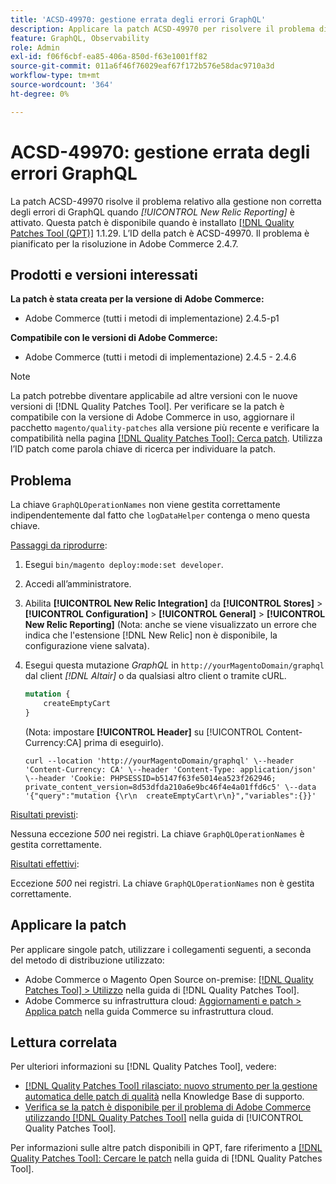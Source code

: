 ```yaml
---
title: 'ACSD-49970: gestione errata degli errori GraphQL'
description: Applicare la patch ACSD-49970 per risolvere il problema di Adobe Commerce in caso di gestione non corretta degli errori GraphQL quando [!UICONTROL New Relic Reporting] è attivato.
feature: GraphQL, Observability
role: Admin
exl-id: f06f6cbf-ea85-406a-850d-f63e1001ff82
source-git-commit: 011a6f46f76029eaf67f172b576e58dac9710a3d
workflow-type: tm+mt
source-wordcount: '364'
ht-degree: 0%

---
```


# ACSD-49970: gestione errata degli errori GraphQL

La patch ACSD-49970 risolve il problema relativo alla gestione non corretta degli errori di GraphQL quando *[!UICONTROL New Relic Reporting]* è attivato. Questa patch è disponibile quando è installato [[!DNL Quality Patches Tool (QPT)]](https://experienceleague.adobe.com/en/docs/commerce-operations/tools/quality-patches-tool/quality-patches-tool-to-self-serve-quality-patches) 1.1.29. L’ID della patch è ACSD-49970. Il problema è pianificato per la risoluzione in Adobe Commerce 2.4.7.

## Prodotti e versioni interessati

**La patch è stata creata per la versione di Adobe Commerce:**

* Adobe Commerce (tutti i metodi di implementazione) 2.4.5-p1

**Compatibile con le versioni di Adobe Commerce:**

* Adobe Commerce (tutti i metodi di implementazione) 2.4.5 - 2.4.6

>[!NOTE]
>
>La patch potrebbe diventare applicabile ad altre versioni con le nuove versioni di [!DNL Quality Patches Tool]. Per verificare se la patch è compatibile con la versione di Adobe Commerce in uso, aggiornare il pacchetto `magento/quality-patches` alla versione più recente e verificare la compatibilità nella pagina [[!DNL Quality Patches Tool]: Cerca patch](https://experienceleague.adobe.com/tools/commerce-quality-patches/index.html). Utilizza l’ID patch come parola chiave di ricerca per individuare la patch.

## Problema

La chiave `GraphQLOperationNames` non viene gestita correttamente indipendentemente dal fatto che `logDataHelper` contenga o meno questa chiave.

<u>Passaggi da riprodurre</u>:

1. Esegui `bin/magento deploy:mode:set developer`.
1. Accedi all’amministratore.
1. Abilita **[!UICONTROL New Relic Integration]** da **[!UICONTROL Stores]** > **[!UICONTROL Configuration]** > **[!UICONTROL General]** > **[!UICONTROL New Relic Reporting]**
(Nota: anche se viene visualizzato un errore che indica che l&#39;estensione [!DNL New Relic] non è disponibile, la configurazione viene salvata).
1. Esegui questa mutazione *GraphQL* in `http://yourMagentoDomain/graphql` dal client *[!DNL Altair]* o da qualsiasi altro client o tramite cURL.

   ```GraphQL
   mutation {
       createEmptyCart
   }
   ```

   (Nota: impostare **[!UICONTROL Header]** su [!UICONTROL Content-Currency:CA] prima di eseguirlo).

   ```cURL
   curl --location 'http://yourMagentoDomain/graphql' \--header 'Content-Currency: CA' \--header 'Content-Type: application/json' \--header 'Cookie: PHPSESSID=b5147f63fe5014ea523f262946; private_content_version=8d53dfda210a6e9bc46f4e4a01ffd6c5' \--data '{"query":"mutation {\r\n  createEmptyCart\r\n}","variables":{}}'
   ```

<u>Risultati previsti</u>:

Nessuna eccezione *500* nei registri. La chiave `GraphQLOperationNames` è gestita correttamente.

<u>Risultati effettivi</u>:

Eccezione *500* nei registri. La chiave `GraphQLOperationNames` non è gestita correttamente.

## Applicare la patch

Per applicare singole patch, utilizzare i collegamenti seguenti, a seconda del metodo di distribuzione utilizzato:

* Adobe Commerce o Magento Open Source on-premise: [[!DNL Quality Patches Tool] > Utilizzo](/help/tools/quality-patches-tool/usage.md) nella guida di [!DNL Quality Patches Tool].
* Adobe Commerce su infrastruttura cloud: [Aggiornamenti e patch > Applica patch](https://experienceleague.adobe.com/docs/commerce-cloud-service/user-guide/develop/upgrade/apply-patches.html) nella guida Commerce su infrastruttura cloud.

## Lettura correlata

Per ulteriori informazioni su [!DNL Quality Patches Tool], vedere:

* [[!DNL Quality Patches Tool] rilasciato: nuovo strumento per la gestione automatica delle patch di qualità](https://experienceleague.adobe.com/en/docs/commerce-operations/tools/quality-patches-tool/quality-patches-tool-to-self-serve-quality-patches) nella Knowledge Base di supporto.
* [Verifica se la patch è disponibile per il problema di Adobe Commerce utilizzando  [!DNL Quality Patches Tool]](/help/tools/quality-patches-tool/patches-available-in-qpt/check-patch-for-magento-issue-with-magento-quality-patches.md) nella guida di [!UICONTROL Quality Patches Tool].


Per informazioni sulle altre patch disponibili in QPT, fare riferimento a [[!DNL Quality Patches Tool]: Cercare le patch](https://experienceleague.adobe.com/tools/commerce-quality-patches/index.html) nella guida di [!DNL Quality Patches Tool].
